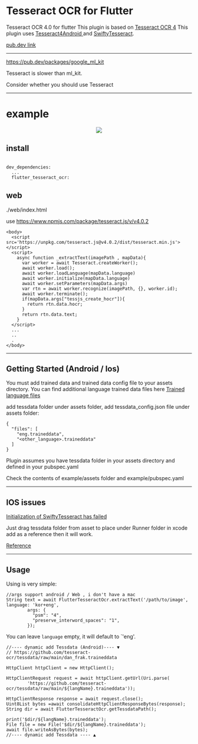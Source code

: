 # Tesseract OCR for Flutter

Tesseract OCR 4.0 for flutter
This plugin is based on <a href="https://github.com/tesseract-ocr/tesseract">Tesseract OCR 4</a>
This plugin uses <a href="https://github.com/adaptech-cz/Tesseract4Android/"> Tesseract4Android </a> and <a href="https://github.com/SwiftyTesseract/SwiftyTesseract">SwiftyTesseract</a>.

[pub.dev link](https://pub.dev/packages/flutter_tesseract_ocr)

---

https://pub.dev/packages/google_ml_kit

Tesseract is slower than ml_kit.

Consider whether you should use Tesseract

---

# example

<p align='center'>
    <img src="https://raw.github.com/khjde1207/tesseract_ocr/master/example.gif" />
</p>

## install

```

dev_dependencies:
  ...
  flutter_tesseract_ocr:

```

## web

./web/index.html

use https://www.npmjs.com/package/tesseract.js/v/v4.0.2

```
<body>
  <script src='https://unpkg.com/tesseract.js@v4.0.2/dist/tesseract.min.js'></script>
  <script>
    async function _extractText(imagePath , mapData){
      var worker = await Tesseract.createWorker();
      await worker.load();
      await worker.loadLanguage(mapData.language)
      await worker.initialize(mapData.language)
      await worker.setParameters(mapData.args)
      var rtn = await worker.recognize(imagePath, {}, worker.id);
      await worker.terminate();
      if(mapData.args["tessjs_create_hocr"]){
        return rtn.data.hocr;
      }
      return rtn.data.text;
    }
  </script>
  ...
  ..
  .
</body>
```

---

## Getting Started (Android / Ios)

You must add trained data and trained data config file to your assets directory.
You can find additional language trained data files here <a href="https://github.com/tesseract-ocr/tessdata">Trained language files</a>

add tessdata folder under assets folder, add tessdata_config.json file under assets folder:

```
{
  "files": [
    "eng.traineddata",
    "<other_language>.traineddata"
  ]
}
```

Plugin assumes you have tessdata folder in your assets directory and defined in your pubspec.yaml

Check the contents of example/assets folder and example/pubspec.yaml

---

## IOS issues

[Initialization of SwiftyTesseract has failed](https://github.com/khjde1207/tesseract_ocr/issues/16)

Just drag tessdata folder from asset to place under Runner folder in xcode add as a reference then it will work.

[Reference](https://github.com/arrrrny/tesseract_ocr/issues/31)

---

## Usage

Using is very simple:

```
//args support android / Web , i don't have a mac
String text = await FlutterTesseractOcr.extractText('/path/to/image', language: 'kor+eng',
        args: {
          "psm": "4",
          "preserve_interword_spaces": "1",
        });

```

You can leave `language` empty, it will default to `'eng'.

```
//---- dynamic add Tessdata (Android)---- ▼
// https://github.com/tesseract-ocr/tessdata/raw/main/dan_frak.traineddata

HttpClient httpClient = new HttpClient();

HttpClientRequest request = await httpClient.getUrl(Uri.parse(
        'https://github.com/tesseract-ocr/tessdata/raw/main/${langName}.traineddata'));

HttpClientResponse response = await request.close();
Uint8List bytes =await consolidateHttpClientResponseBytes(response);
String dir = await FlutterTesseractOcr.getTessdataPath();

print('$dir/${langName}.traineddata');
File file = new File('$dir/${langName}.traineddata');
await file.writeAsBytes(bytes);
//---- dynamic add Tessdata ---- ▲

```
